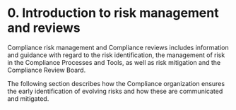 # 0. Introduction to risk management and reviews

Compliance risk management and Compliance reviews includes information and guidance with regard to the risk identification, the management of risk in the Compliance Processes and Tools, as well as risk mitigation and the Compliance Review Board.

The following section describes how the Compliance organization ensures the early identification of evolving risks and how these are communicated and mitigated.
